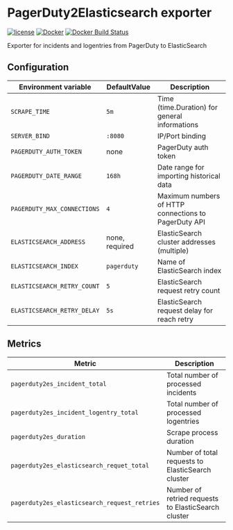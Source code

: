 PagerDuty2Elasticsearch exporter
================================

[![license](https://img.shields.io/github/license/webdevops/pagerduty2elasticsearch-exporter.svg)](https://github.com/webdevops/pagerduty2elasticsearch-exporter/blob/master/LICENSE)
[![Docker](https://img.shields.io/badge/docker-webdevops%2Fpagerduty--exporter-blue.svg?longCache=true&style=flat&logo=docker)](https://hub.docker.com/r/webdevops/pagerduty2elasticsearch-exporter/)
[![Docker Build Status](https://img.shields.io/docker/build/webdevops/pagerduty2elasticsearch-exporter.svg)](https://hub.docker.com/r/webdevops/pagerduty2elasticsearch-exporter/)

Exporter for incidents and logentries from PagerDuty to ElasticSearch

Configuration
-------------

| Environment variable                    | DefaultValue                | Description                                                              |
|-----------------------------------------|-----------------------------|--------------------------------------------------------------------------|
| `SCRAPE_TIME`                           | `5m`                        | Time (time.Duration) for general informations                            |
| `SERVER_BIND`                           | `:8080`                     | IP/Port binding                                                          |
| `PAGERDUTY_AUTH_TOKEN`                  | none                        | PagerDuty auth token                                                     |
| `PAGERDUTY_DATE_RANGE`                  | `168h`                      | Date range for importing historical data                                 |
| `PAGERDUTY_MAX_CONNECTIONS`             | `4`                         | Maximum numbers of HTTP connections to PagerDuty API                     |
| `ELASTICSEARCH_ADDRESS`                 | none, required              | ElasticSearch cluster addresses (multiple)                               |
| `ELASTICSEARCH_INDEX`                   | `pagerduty`                 | Name of ElasticSearch index                                              |
| `ELASTICSEARCH_RETRY_COUNT`             | `5`                         | ElasticSearch request retry count                                        |
| `ELASTICSEARCH_RETRY_DELAY`             | `5s`                        | ElasticSearch request delay for reach retry                              |

Metrics
-------

| Metric                                       | Description                                                        |
|----------------------------------------------|--------------------------------------------------------------------|
| `pagerduty2es_incident_total`                | Total number of processed incidents                                |
| `pagerduty2es_incident_logentry_total`       | Total number of processed logentries                               |
| `pagerduty2es_duration`                      | Scrape process duration                                            |
| `pagerduty2es_elasticsearch_requet_total`    | Number of total requests to ElasticSearch cluster                  |
| `pagerduty2es_elasticsearch_request_retries` | Number of retried requests to ElasticSearch cluster                |
